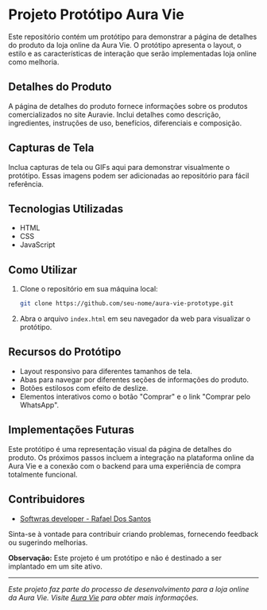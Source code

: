 
# Projeto Protótipo Aura Vie

Este repositório contém um protótipo para demonstrar a página de detalhes do produto da loja online da Aura Vie. O protótipo apresenta o layout, o estilo e as características de interação que serão implementadas loja online como melhoria.

## Detalhes do Produto

A página de detalhes do produto fornece informações sobre os produtos comercializados no site Auravie. Inclui detalhes como descrição, ingredientes, instruções de uso, benefícios, diferenciais e composição.

## Capturas de Tela

Inclua capturas de tela ou GIFs aqui para demonstrar visualmente o protótipo. Essas imagens podem ser adicionadas ao repositório para fácil referência.

## Tecnologias Utilizadas

- HTML
- CSS
- JavaScript

## Como Utilizar

1. Clone o repositório em sua máquina local:

   ```bash
   git clone https://github.com/seu-nome/aura-vie-prototype.git
   ```

2. Abra o arquivo `index.html` em seu navegador da web para visualizar o protótipo.

## Recursos do Protótipo

- Layout responsivo para diferentes tamanhos de tela.
- Abas para navegar por diferentes seções de informações do produto.
- Botões estilosos com efeito de deslize.
- Elementos interativos como o botão "Comprar" e o link "Comprar pelo WhatsApp".

## Implementações Futuras

Este protótipo é uma representação visual da página de detalhes do produto. Os próximos passos incluem a integração na plataforma online da Aura Vie e a conexão com o backend para uma experiência de compra totalmente funcional.

## Contribuidores

- [Softwras developer - Rafael Dos Santos](https://github.com/Rafasennin)

Sinta-se à vontade para contribuir criando problemas, fornecendo feedback ou sugerindo melhorias.

**Observação:** Este projeto é um protótipo e não é destinado a ser implantado em um site ativo.

---
*Este projeto faz parte do processo de desenvolvimento para a loja online da Aura Vie. Visite [Aura Vie](https://www.auravie.com.br/) para obter mais informações.*
